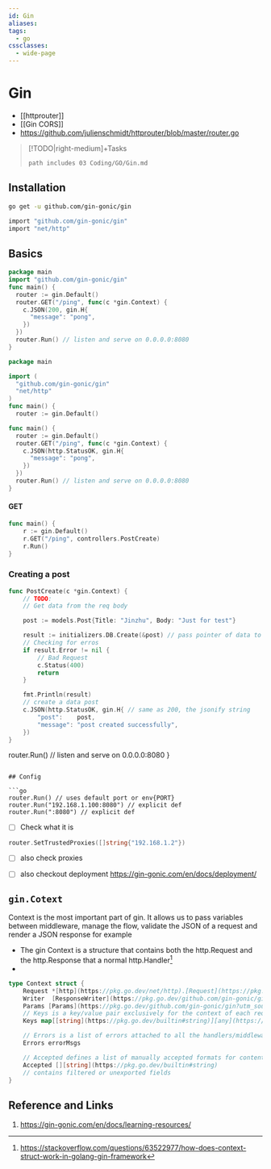 ```yaml
---
id: Gin
aliases: 
tags:
  - go
cssclasses:
  - wide-page
---
```


# Gin

- [[httprouter]]
- [[Gin CORS]]
- https://github.com/julienschmidt/httprouter/blob/master/router.go

>[!TODO|right-medium]+Tasks 
> ```tasks
> path includes 03 Coding/GO/Gin.md
> ````

## Installation

```bash
go get -u github.com/gin-gonic/gin
```

```bash
import "github.com/gin-gonic/gin"
import "net/http"
```

## Basics  
```go
package main
import "github.com/gin-gonic/gin"
func main() {
  router := gin.Default()
  router.GET("/ping", func(c *gin.Context) {
    c.JSON(200, gin.H{
      "message": "pong",
    })
  })
  router.Run() // listen and serve on 0.0.0.0:8080
}
```



```go
package main

import (
  "github.com/gin-gonic/gin"
  "net/http"
)
func main() {
  router := gin.Default()

func main() {
  router := gin.Default()
  router.GET("/ping", func(c *gin.Context) {
    c.JSON(http.StatusOK, gin.H{
      "message": "pong",
    })
  })
  router.Run() // listen and serve on 0.0.0.0:8080
}
```

#### GET

```go
func main() {
	r := gin.Default()
	r.GET("/ping", controllers.PostCreate)
	r.Run()
}
```

### Creating a post

```go
func PostCreate(c *gin.Context) {
	// TODO:
	// Get data from the req body

	post := models.Post{Title: "Jinzhu", Body: "Just for test"}

	result := initializers.DB.Create(&post) // pass pointer of data to Create
	// Checking for erros
	if result.Error != nil {
		// Bad Request
		c.Status(400)
		return
	}

	fmt.Println(result)
	// create a data post
	c.JSON(http.StatusOK, gin.H{ // same as 200, the jsonify string
		"post":    post,
		"message": "post created successfully",
	})
}
```

router.Run() // listen and serve on 0.0.0.0:8080
}

````

## Config

```go
router.Run() // uses default port or env{PORT}
router.Run("192.168.1.100:8080") // explicit def
router.Run(":8080") // explicit def
````

- [ ] Check what it is

```go
router.SetTrustedProxies([]string{"192.168.1.2"})
```

- [ ] also check proxies
- [ ] also checkout deployment https://gin-gonic.com/en/docs/deployment/




## `gin.Cotext`
Context is the most important part of gin. It allows us to pass variables between middleware, manage the flow, validate the JSON of a request and render a JSON response for example

- The gin Context is a structure that contains both the http.Request and the http.Response that a normal http.Handler[^1]
- 

[^1]: https://stackoverflow.com/questions/63522977/how-does-context-struct-work-in-golang-gin-framework

```go
type Context struct {
	Request *[http](https://pkg.go.dev/net/http).[Request](https://pkg.go.dev/net/http#Request)
	Writer  [ResponseWriter](https://pkg.go.dev/github.com/gin-gonic/gin?utm_source=godoc#ResponseWriter)
	Params [Params](https://pkg.go.dev/github.com/gin-gonic/gin?utm_source=godoc#Params)
	// Keys is a key/value pair exclusively for the context of each request.
	Keys map[[string](https://pkg.go.dev/builtin#string)][any](https://pkg.go.dev/builtin#any)

	// Errors is a list of errors attached to all the handlers/middlewares who used this context.
	Errors errorMsgs

	// Accepted defines a list of manually accepted formats for content negotiation.
	Accepted [][string](https://pkg.go.dev/builtin#string)
	// contains filtered or unexported fields
}
```
## Reference and Links

1. https://gin-gonic.com/en/docs/learning-resources/
